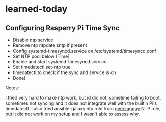 # learned-today

## Configuring Rasperry Pi Time Sync

* Disable ntp service
* Remove ntp ntpdate sntp if present
* Config systemd-timesyncd.service on /etc/systemd/timesyncd.conf
* Set NTP pool below [Time]
* Enable and start systemd-timesyncd.service
* Set timedatectl set-ntp true
* timedatectl to check if the sync and service is on
* Done!

Notes:

I tried very hard to make ntp work, but id did not, sometime failing to boot, sometimes not syncing and it does not integrate well with the builtin Pi's timedatectl.
I also tried ansible-galaxy ntp role from [geerlingguy](https://github.com/geerlingguy/ansible-role-ntp) NTP role, but it did not work on my setup and I wasn't able to assess why.